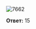 ![7662](https://user-images.githubusercontent.com/34346128/152157420-3d32d308-3f1d-4968-a871-cc33f5ec06bb.png)

**Ответ:** 15
